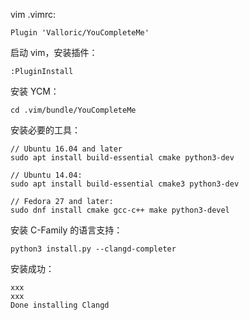 vim .vimrc:
```
Plugin 'Valloric/YouCompleteMe'
```
启动 vim，安装插件：
```
:PluginInstall
```
安装 YCM：
```
cd .vim/bundle/YouCompleteMe
```
安装必要的工具：
```
// Ubuntu 16.04 and later
sudo apt install build-essential cmake python3-dev

// Ubuntu 14.04:
sudo apt install build-essential cmake3 python3-dev

// Fedora 27 and later:
sudo dnf install cmake gcc-c++ make python3-devel
```

安装 C-Family 的语言支持：
```
python3 install.py --clangd-completer
```
安装成功：
```
xxx
xxx
Done installing Clangd
```